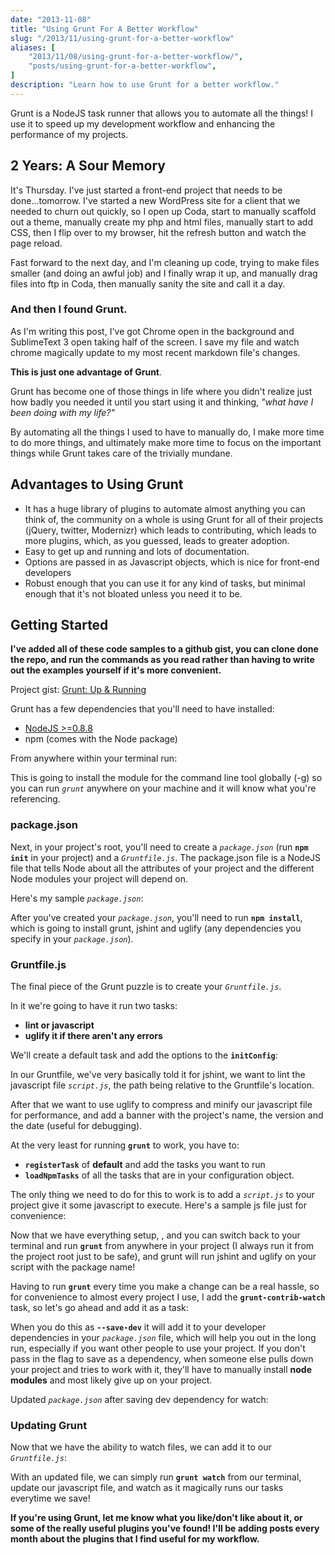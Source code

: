 ```yaml
---
date: "2013-11-08"
title: "Using Grunt For A Better Workflow"
slug: "/2013/11/using-grunt-for-a-better-workflow"
aliases: [
    "2013/11/08/using-grunt-for-a-better-workflow/",
    "posts/using-grunt-for-a-better-workflow",
]
description: "Learn how to use Grunt for a better workflow."
---
```


Grunt is a NodeJS task runner that allows you to automate all the things! I use it to speed up my development workflow and enhancing the performance of my projects.

## 2 Years: A Sour Memory

It's Thursday. I've just started a front-end project that needs to be done...tomorrow. I've started a new WordPress site for a client that we needed to churn out quickly, so I open up Coda, start to manually scaffold out a theme, manually create my php and html files, manually start to add CSS, then I flip over to my browser, hit the refresh button and watch the page reload.

Fast forward to the next day, and I'm cleaning up code, trying to make files smaller (and doing an awful job) and I finally wrap it up, and manually drag files into ftp in Coda, then manually sanity the site and call it a day.

### And then I found Grunt.

As I'm writing this post, I've got Chrome open in the background and SublimeText 3 open taking half of the screen. I save my file and watch chrome magically update to my most recent markdown file's changes.

__This is just one advantage of Grunt__.

Grunt has become one of those things in life where you didn't realize just how badly you needed it until you start using it and thinking, _"what have I been doing with my life?"_

By automating all the things I used to have to manually do, I make more time to do more things, and ultimately make more time to focus on the important things while Grunt takes care of the trivially mundane.

## Advantages to Using Grunt

- It has a huge library of plugins to automate almost anything you can think of, the community on a whole is using Grunt for all of their projects (jQuery, twitter, Modernizr) which leads to contributing, which leads to more plugins, which, as you guessed, leads to greater adoption.
- Easy to get up and running and lots of documentation.
- Options are passed in as Javascript objects, which is nice for front-end developers
- Robust enough that you can use it for any kind of tasks, but minimal enough that it's not bloated unless you need it to be.

## Getting Started

__I've added all of these code samples to a github gist, you can clone done the repo, and run the commands as you read rather than having to write out the examples yourself if it's more convenient.__

Project gist: [Grunt: Up &amp; Running](https://gist.github.com/chaseadamsio/7354446/)

Grunt has a few dependencies that you'll need to have installed:

- [NodeJS >=0.8.8](http://nodejs.org/)
- npm (comes with the Node package)

From anywhere within your terminal run:

<script src="https://gist.github.com/chaseadamsio/7354446.js?file=npm-install-grunt-cli"></script>

This is going to install the module for the command line tool globally (-g) so you can run _`grunt`_ anywhere on your machine and it will know what you're referencing.

### package.json

Next, in your project's root, you'll need to create a _`package.json`_ (run __`npm init`__ in your project) and a _`Gruntfile.js`_. The package.json file is a NodeJS file that tells Node about all the attributes of your project and the different Node modules your project will depend on.

Here's my sample _`package.json`_:

<script src="https://gist.github.com/chaseadamsio/7354446/eac15c3d72b6c5ff8fbb0322ecb03cde1c23ff55.js?file=package.json"></script>

After you've created your _`package.json`_, you'll need to run __`npm install`__, which is going to install grunt, jshint and uglify (any dependencies you specify in your _`package.json`_).

### Gruntfile.js

The final piece of the Grunt puzzle is to create your _`Gruntfile.js`_.

In it we're going to have it run two tasks:

- __lint or javascript__
- __uglify it if there aren't any errors__

We'll create a default task and add the options to the __`initConfig`__:

<script src="https://gist.github.com/chaseadamsio/7354446/630a5968789e310f90791de8a3e9398b8acde65f.js?file=Gruntfile.js"></script>

In our Gruntfile, we've very basically told it for jshint, we want to lint the javascript file _`script.js`_, the path being relative to the Gruntfile's location.

After that we want to use uglify to compress and minify our javascript file for performance, and add a banner with the project's name, the version and the date (useful for debugging).

At the very least for running __`grunt`__ to work, you have to:

- __`registerTask`__ of __default__ and add the tasks you want to run
- __`loadNpmTasks`__ of all the tasks that are in your configuration object.

The only thing we need to do for this to work is to add a _`script.js`_ to your project give it some javascript to execute. Here's a sample js file just for convenience:

<script src="https://gist.github.com/chaseadamsio/7354446.js?file=realchaseadams.js"></script>

Now that we have everything setup, , and you can switch back to your terminal and run __`grunt`__ from anywhere in your project (I always run it from the project root just to be safe), and grunt will run jshint and uglify on your script with the package name!

Having to run __`grunt`__ every time you make a change can be a real hassle, so for convenience to almost every project I use, I add the __`grunt-contrib-watch`__ task, so let's go ahead and add it as a task:

<script src="https://gist.github.com/chaseadamsio/7354446.js?file=npm-install-grunt-contrib-watch"></script>

When you do this as __`--save-dev`__ it will add it to your developer dependencies in your _`package.json`_ file, which will help you out in the long run, especially if you want other people to use your project. If you don't pass in the flag to save as a dependency, when someone else pulls down your project and tries to work with it, they'll have to manually install __node modules__ and most likely give up on your project.

Updated _`package.json`_ after saving dev dependency for watch:

<script src="https://gist.github.com/chaseadamsio/7354446.js?file=package.json"></script>

### Updating Grunt

Now that we have the ability to watch files, we can add it to our _`Gruntfile.js`_:

<script src="https://gist.github.com/chaseadamsio/7354446.js?file=Gruntfile.js"></script>

With an updated file, we can simply run __`grunt watch`__ from our terminal, update our javascript file, and watch as it magically runs our tasks everytime we save!

__If you're using Grunt, let me know what you like/don't like about it, or some of the really useful plugins you've found! I'll be adding posts every month about the plugins that I find useful for my workflow.__
